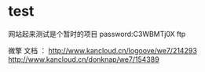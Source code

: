 # test
网站起来测试是个暂时的项目
password:C3WBMTj0X ftp

微擎 文档 ： http://www.kancloud.cn/logoove/we7/214293  http://www.kancloud.cn/donknap/we7/154389
